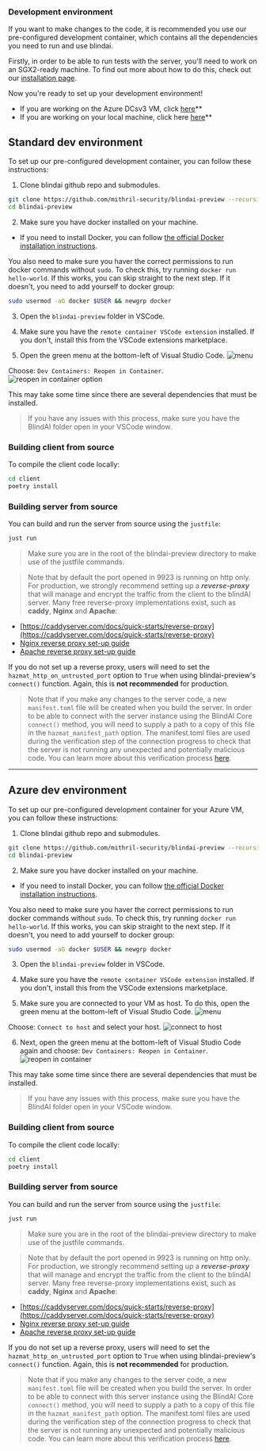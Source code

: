 ### Development environment
If you want to make changes to the code, it is recommended you use our pre-configured development container, which contains all the dependencies you need to run and use blindai.

Firstly, in order to be able to run tests with the server, you'll need to work on an SGX2-ready machine. To find out more about how to do this, check out our [installation page](../../tutorials/core/installation.md).

Now you're ready to set up your development environment!

- If you are working on the  Azure DCsv3 VM, click <a href="#Azure dev environment">here</a>**
- If you are working on your local machine, click here <a href="#Standard dev environment ">here</a>**


## Standard dev environment

To set up our pre-configured development container, you can follow these instructions:

1. Clone blindai github repo and submodules.
```bash
git clone https://github.com/mithril-security/blindai-preview --recursive
cd blindai-preview
```

2. Make sure you have docker installed on your machine. 
- If you need to install Docker, you can follow [the official Docker installation instructions](https://docs.docker.com/engine/install). 

You also need to make sure you haver the correct permissions to run docker commands without `sudo`. 
To check this, try running `docker run hello-world`. If this works, you can skip straight to the next step. If it doesn't, you need to add yourself to docker group: 
```bash
sudo usermod -aG docker $USER && newgrp docker
```
3. Open the `blindai-preview` folder in VSCode.   

4. Make sure you have the `remote container VSCode extension` installed. If you don't, install this from the VSCode extensions marketplace.

5. Open the green menu at the bottom-left of Visual Studio Code.
![menu](../../../assets/screenshot-vscode.png)

Choose: `Dev Containers: Reopen in Container`.
![reopen in container option](../../../assets/container.png)

This may take some time since there are several dependencies that must be installed.

>If you have any issues with this process, make sure you have the BlindAI folder open in your VSCode window.

### Building client from source

To compile the client code locally:
```bash
cd client
poetry install
```

### Building server from source

You can build and run the server from source using the `justfile`:
```bash
just run
```

>Make sure you are in the root of the blindai-preview directory to make use of the justfile commands.

>Note that by default the port opened in 9923 is running on http only. For production, we strongly recommend setting up a ***reverse-proxy*** that will manage and encrypt the traffic from the client to the blindAI server. Many free reverse-proxy implementations exist, such as **caddy**, **Nginx** and **Apache**:

- [https://caddyserver.com/docs/quick-starts/reverse-proxy](https://caddyserver.com/docs/quick-starts/reverse-proxy)
- [Nginx reverse proxy set-up guide](https://docs.nginx.com/nginx/admin-guide/web-server/reverse-proxy/)
- [Apache reverse proxy set-up guide](https://httpd.apache.org/docs/2.4/howto/reverse_proxy.html)

If you do not set up a reverse proxy, users will need to set the `hazmat_http_on_untrusted_port` option to `True` when using blindai-preview's `connect()` function. Again, this is **not recommended** for production.

>Note that if you make any changes to the server code, a new `manifest.toml` file will be created when you build the server. In order to be able to connect with the server instance using the BlindAI Core `connect()` method, you will need to supply a path to a copy of this file in the `hazmat_manifest_path` option. The manifest.toml files are used during the verification step of the connection progress to check that the server is not running any unexpected and potentially malicious code. You can learn more about this verification process [here](../../getting-started/confidential_computing.md).

------------------------------------------------


## Azure dev environment

To set up our pre-configured development container for your Azure VM, you can follow these instructions:

1. Clone blindai github repo and submodules.
```bash
git clone https://github.com/mithril-security/blindai-preview --recursive
cd blindai-preview
```

2. Make sure you have docker installed on your machine. 
- If you need to install Docker, you can follow [the official Docker installation instructions](https://docs.docker.com/engine/install). 

You also need to make sure you haver the correct permissions to run docker commands without `sudo`. 
To check this, try running `docker run hello-world`. If this works, you can skip straight to the next step. If it doesn't, you need to add yourself to docker group: 
```bash
sudo usermod -aG docker $USER && newgrp docker
```
3. Open the `blindai-preview` folder in VSCode.

4. Make sure you have the `remote container VSCode extension` installed. If you don't, install this from the VSCode extensions marketplace.

5. Make sure you are connected to your VM as host. To do this, open the green menu at the bottom-left of Visual Studio Code.
![menu](../../../assets/screenshot-vscode.png)

Choose: `Connect to host` and select your host.
![connect to host](../../../assets/host.png)

6. Next, open the green menu at the bottom-left of Visual Studio Code again and choose: 
`Dev Containers: Reopen in Container`.
![reopen in container](../../../assets/container.png)


This may take some time since there are several dependencies that must be installed.

>If you have any issues with this process, make sure you have the BlindAI folder open in your VSCode window.

### Building client from source

To compile the client code locally:
```bash
cd client
poetry install
```

### Building server from source

You can build and run the server from source using the `justfile`:
```bash
just run
```

>Make sure you are in the root of the blindai-preview directory to make use of the justfile commands.

>Note that by default the port opened in 9923 is running on http only. For production, we strongly recommend setting up a ***reverse-proxy*** that will manage and encrypt the traffic from the client to the blindAI server. Many free reverse-proxy implementations exist, such as **caddy**, **Nginx** and **Apache**:

- [https://caddyserver.com/docs/quick-starts/reverse-proxy](https://caddyserver.com/docs/quick-starts/reverse-proxy)
- [Nginx reverse proxy set-up guide](https://docs.nginx.com/nginx/admin-guide/web-server/reverse-proxy/)
- [Apache reverse proxy set-up guide](https://httpd.apache.org/docs/2.4/howto/reverse_proxy.html)

If you do not set up a reverse proxy, users will need to set the `hazmat_http_on_untrusted_port` option to `True` when using blindai-preview's `connect()` function. Again, this is **not recommended** for production.

>Note that if you make any changes to the server code, a new `manifest.toml` file will be created when you build the server. In order to be able to connect with this server instance using the BlindAI Core `connect()` method, you will need to supply a path to a copy of this file in the `hazmat_manifest_path` option. The manifest.toml files are used during the verification step of the connection progress to check that the server is not running any unexpected and potentially malicious code. You can learn more about this verification process [here](../../getting-started/confidential_computing.md).